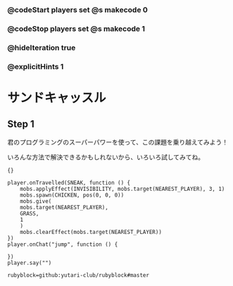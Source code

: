 ### @codeStart players set @s makecode 0
### @codeStop players set @s makecode 1

### @hideIteration true 
### @explicitHints 1


# サンドキャッスル
<!-- # Sandcastle! -->

## Step 1

君のプログラミングのスーパーパワーを使って、この課題を乗り越えてみよう！<br>

いろんな方法で解決できるかもしれないから、いろいろ試してみてね。
<!-- Use your coding superpowers to overcome the challenges presented. Remember, there might be a lot of ways to solve them.  -->

```template
{}
``` 

```ghost
player.onTravelled(SNEAK, function () {
    mobs.applyEffect(INVISIBILITY, mobs.target(NEAREST_PLAYER), 3, 1)
    mobs.spawn(CHICKEN, pos(0, 0, 0))
    mobs.give(
    mobs.target(NEAREST_PLAYER),
    GRASS,
    1
    )
    mobs.clearEffect(mobs.target(NEAREST_PLAYER))
})
player.onChat("jump", function () {
	
})
player.say("")
```
```package
rubyblock=github:yutari-club/rubyblock#master
```